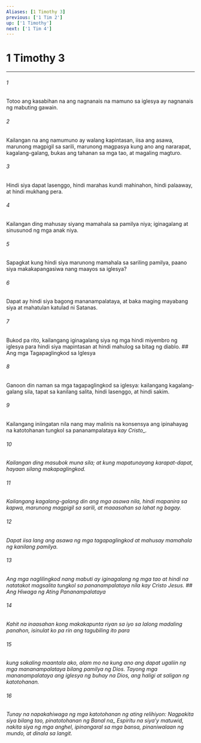 ```yaml
---
Aliases: [1 Timothy 3]
previous: ['1 Tim 2']
up: ['1 Timothy']
next: ['1 Tim 4']
---
```

# 1 Timothy 3

***






















###### 1 










Totoo ang kasabihan na ang nagnanais na mamuno sa iglesya ay nagnanais ng mabuting gawain. 





















###### 2 










Kailangan na ang namumuno ay walang kapintasan, iisa ang asawa, marunong magpigil sa sarili, marunong magpasya kung ano ang nararapat, kagalang-galang, bukas ang tahanan sa mga tao, at magaling magturo. 





















###### 3 










Hindi siya dapat lasenggo, hindi marahas kundi mahinahon, hindi palaaway, at hindi mukhang pera. 





















###### 4 










Kailangan ding mahusay siyang mamahala sa pamilya niya; iginagalang at sinusunod ng mga anak niya. 





















###### 5 










Sapagkat kung hindi siya marunong mamahala sa sariling pamilya, paano siya makakapangasiwa nang maayos sa iglesya? 





















###### 6 










Dapat ay hindi siya bagong mananampalataya, at baka maging mayabang siya at mahatulan katulad ni Satanas. 





















###### 7 










Bukod pa rito, kailangang iginagalang siya ng mga hindi miyembro ng iglesya para hindi siya mapintasan at hindi mahulog sa bitag ng diablo. ## Ang mga Tagapaglingkod sa Iglesya 





















###### 8 










Ganoon din naman sa mga tagapaglingkod sa iglesya: kailangang kagalang-galang sila, tapat sa kanilang salita, hindi lasenggo, at hindi sakim. 





















###### 9 










Kailangang iniingatan nila nang may malinis na konsensya ang ipinahayag na katotohanan tungkol sa pananampalataya <i class="trans-change">kay Cristo_. 





















###### 10 










Kailangan ding masubok muna sila; at kung mapatunayang karapat-dapat, hayaan silang makapaglingkod. 





















###### 11 










Kailangang kagalang-galang din ang mga asawa nila, hindi mapanira sa kapwa, marunong magpigil sa sarili, at maaasahan sa lahat ng bagay. 





















###### 12 










Dapat iisa lang ang asawa ng mga tagapaglingkod at mahusay mamahala ng kanilang pamilya. 





















###### 13 










Ang mga naglilingkod nang mabuti ay iginagalang ng mga tao at hindi na natatakot magsalita tungkol sa pananampalataya nila kay Cristo Jesus. ## Ang Hiwaga ng Ating Pananampalataya 





















###### 14 










Kahit na inaasahan kong makakapunta riyan sa iyo sa lalong madaling panahon, isinulat ko pa rin ang tagubiling ito para 





















###### 15 










kung sakaling maantala ako, alam mo na kung ano ang dapat ugaliin ng mga mananampalataya bilang pamilya ng Dios. Tayong mga mananampalataya ang iglesya ng buhay na Dios, ang haligi at saligan ng katotohanan. 





















###### 16 










Tunay na napakahiwaga ng mga katotohanan ng ating relihiyon: Nagpakita siya bilang tao, pinatotohanan ng <i class="trans-change">Banal na_ Espiritu na siyaʼy matuwid, nakita siya ng mga anghel, ipinangaral sa mga bansa, pinaniwalaan ng mundo, at dinala sa langit.
